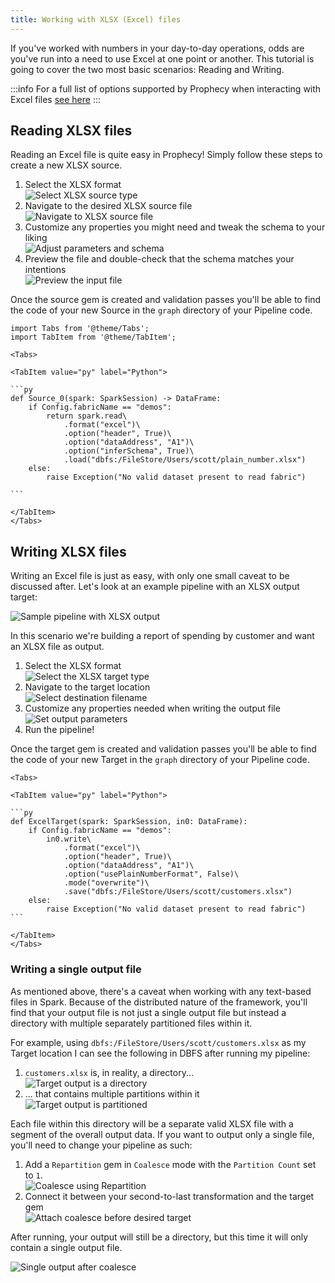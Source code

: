 ```yaml
---
title: Working with XLSX (Excel) files
---
```


If you've worked with numbers in your day-to-day operations, odds are you've run into a need to use Excel at one point or another. This tutorial is going to cover the two most basic scenarios: Reading and Writing.

:::info
For a full list of options supported by Prophecy when interacting with Excel files [see here](/05-low-code-spark/05-gems/01-source-target/01-file/09-xlsx.md)
:::

## Reading XLSX files

Reading an Excel file is quite easy in Prophecy! Simply follow these steps to create a new XLSX source.

1. Select the XLSX format <br />![Select XLSX source type](img/xlsx_src_1.png)<br />
2. Navigate to the desired XLSX source file <br />![Navigate to XLSX source file](img/xlsx_src_2.png)<br />
3. Customize any properties you might need and tweak the schema to your liking <br />![Adjust parameters and schema](img/xlsx_src_3.png) <br />
4. Preview the file and double-check that the schema matches your intentions <br />![Preview the input file](img/xlsx_src_4.png)

Once the source gem is created and validation passes you'll be able to find the code of your new Source in the `graph` directory of your Pipeline code.

````mdx-code-block
import Tabs from '@theme/Tabs';
import TabItem from '@theme/TabItem';

<Tabs>

<TabItem value="py" label="Python">

```py
def Source_0(spark: SparkSession) -> DataFrame:
    if Config.fabricName == "demos":
        return spark.read\
            .format("excel")\
            .option("header", True)\
            .option("dataAddress", "A1")\
            .option("inferSchema", True)\
            .load("dbfs:/FileStore/Users/scott/plain_number.xlsx")
    else:
        raise Exception("No valid dataset present to read fabric")

```

</TabItem>
</Tabs>
````

## Writing XLSX files

Writing an Excel file is just as easy, with only one small caveat to be discussed after. Let's look at an example pipeline with an XLSX output target:

![Sample pipeline with XLSX output](img/xlsx_tgt_0.png)

In this scenario we're building a report of spending by customer and want an XLSX file as output.

1. Select the XLSX format <br />![Select the XLSX target type](img/xlsx_tgt_1.png)<br />
2. Navigate to the target location <br />![Select destination filename](img/xlsx_tgt_2.png)<br />
3. Customize any properties needed when writing the output file <br />![Set output parameters](img/xlsx_tgt_3.png)<br />
4. Run the pipeline!

Once the target gem is created and validation passes you'll be able to find the code of your new Target in the `graph` directory of your Pipeline code.

````mdx-code-block
<Tabs>

<TabItem value="py" label="Python">

```py
def ExcelTarget(spark: SparkSession, in0: DataFrame):
    if Config.fabricName == "demos":
        in0.write\
            .format("excel")\
            .option("header", True)\
            .option("dataAddress", "A1")\
            .option("usePlainNumberFormat", False)\
            .mode("overwrite")\
            .save("dbfs:/FileStore/Users/scott/customers.xlsx")
    else:
        raise Exception("No valid dataset present to read fabric")
```

</TabItem>
</Tabs>
````

### Writing a single output file

As mentioned above, there's a caveat when working with any text-based files in Spark. Because of the distributed nature of the framework, you'll find that your output file is not just a single output file but instead a directory with multiple separately partitioned files within it.

For example, using `dbfs:/FileStore/Users/scott/customers.xlsx` as my Target location I can see the following in DBFS after running my pipeline:

1. `customers.xlsx` is, in reality, a directory...<br />![Target output is a directory](img/xlsx_tgt_4.png)<br />
2. ... that contains multiple partitions within it<br />![Target output is partitioned](img/xlsx_tgt_5.png)<br />

Each file within this directory will be a separate valid XLSX file with a segment of the overall output data. If you want to output only a single file, you'll need to change your pipeline as such:

1. Add a `Repartition` gem in `Coalesce` mode with the `Partition Count` set to `1`. <br />![Coalesce using Repartition](img/xlsx_tgt_5.5.png)<br />
2. Connect it between your second-to-last transformation and the target gem<br />![Attach coalesce before desired target](img/xlsx_tgt_6.png)<br />
   
After running, your output will still be a directory, but this time it will only contain a single output file.

![Single output after coalesce](img/xlsx_tgt_7.png)